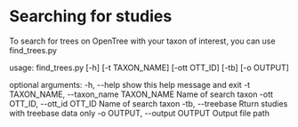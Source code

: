 # Searching for studies

To search for trees on OpenTree with your taxon of interest, you can use
find_trees.py  


usage: find_trees.py [-h] [-t TAXON_NAME] [-ott OTT_ID] [-tb] [-o OUTPUT]

optional arguments:
  -h, --help            show this help message and exit
  -t TAXON_NAME, --taxon_name TAXON_NAME
                        Name of search taxon
  -ott OTT_ID, --ott_id OTT_ID
                        Name of search taxon
  -tb, --treebase       Rturn studies with treebase data only
  -o OUTPUT, --output OUTPUT
                        Output file path
